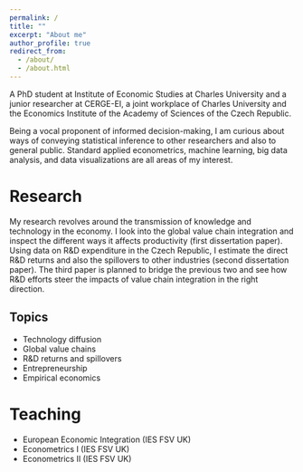 ```yaml
---
permalink: /
title: ""
excerpt: "About me"
author_profile: true
redirect_from: 
  - /about/
  - /about.html
---
```


A PhD student at Institute of Economic Studies at Charles University and a junior researcher at CERGE-EI, a joint workplace of Charles University and the Economics Institute of the Academy of Sciences of the Czech Republic. 

Being a vocal proponent of informed decision-making, I am curious about ways of conveying statistical inference to other researchers and also to general public. Standard applied econometrics, machine learning, big data analysis, and data visualizations are all areas of my interest.

Research
======
My research revolves around the transmission of knowledge and technology in the economy. I look into the global value chain integration and inspect the different ways it affects productivity (first dissertation paper). Using data on R&D expenditure in the Czech Republic, I estimate the direct R&D returns and also the spillovers to other industries (second dissertation paper). The third paper is planned to bridge the previous two and see how R&D efforts steer the impacts of value chain integration in the right direction.

Topics
------
- Technology diffusion
- Global value chains
- R&D returns and spillovers
- Entrepreneurship
- Empirical economics

Teaching
======
- European Economic Integration (IES FSV UK)
- Econometrics I (IES FSV UK)
- Econometrics II (IES FSV UK)
